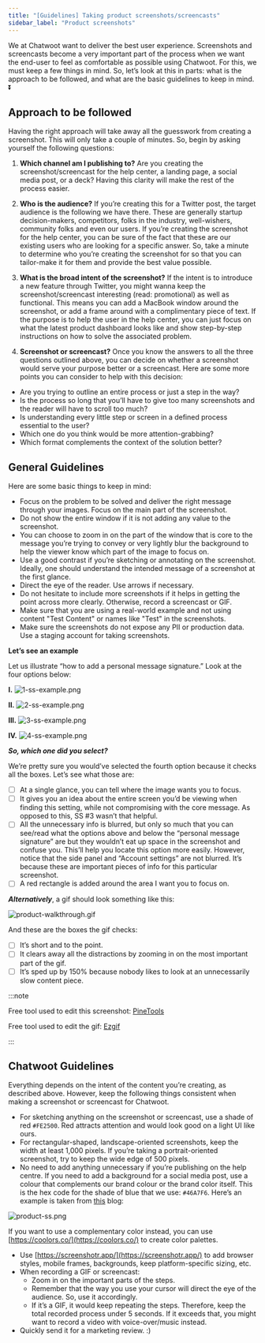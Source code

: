 ```yaml
---
title: "[Guidelines] Taking product screenshots/screencasts"
sidebar_label: "Product screenshots"
---
```


We at Chatwoot want to deliver the best user experience. Screenshots and screencasts become a very important part of the process when we want the end-user to feel as comfortable as possible using Chatwoot. For this, we must keep a few things in mind. So, let’s look at this in parts: what is the approach to be followed, and what are the basic guidelines to keep in mind. ⏬

## Approach to be followed

Having the right approach will take away all the guesswork from creating a screenshot. This will only take a couple of minutes. So, begin by asking yourself the following questions:

1. **Which channel am I publishing to?**
   Are you creating the screenshot/screencast for the help center, a landing page, a social media post, or a deck? Having this clarity will make the rest of the process easier.

2. **Who is the audience?**
   If you’re creating this for a Twitter post, the target audience is the following we have there. These are generally startup decision-makers, competitors, folks in the industry, well-wishers, community folks and even our users. If you’re creating the screenshot for the help center, you can be sure of the fact that these are our existing users who are looking for a specific answer. So, take a minute to determine who you’re creating the screenshot for so that you can tailor-make it for them and provide the best value possible.

3. **What is the broad intent of the screenshot?**
   If the intent is to introduce a new feature through Twitter, you might wanna keep the screenshot/screencast interesting (read: promotional) as well as functional. This means you can add a MacBook window around the screenshot, or add a frame around with a complimentary piece of text. If the purpose is to help the user in the help center, you can just focus on what the latest product dashboard looks like and show step-by-step instructions on how to solve the associated problem.

4. **Screenshot or screencast?**
   Once you know the answers to all the three questions outlined above, you can decide on whether a screenshot would serve your purpose better or a screencast. Here are some more points you can consider to help with this decision:

- Are you trying to outline an entire process or just a step in the way?
- Is the process so long that you’ll have to give too many screenshots and the reader will have to scroll too much?
- Is understanding every little step or screen in a defined process essential to the user?
- Which one do you think would be more attention-grabbing?
- Which format complements the context of the solution better?

## General Guidelines

Here are some basic things to keep in mind:

- Focus on the problem to be solved and deliver the right message through your images. Focus on the main part of the screenshot.
- Do not show the entire window if it is not adding any value to the screenshot.
- You can choose to zoom in on the part of the window that is core to the message you’re trying to convey or very lightly blur the background to help the viewer know which part of the image to focus on.
- Use a good contrast if you’re sketching or annotating on the screenshot. Ideally, one should understand the intended message of a screenshot at the first glance.
- Direct the eye of the reader. Use arrows if necessary.
- Do not hesitate to include more screenshots if it helps in getting the point across more clearly. Otherwise, record a screencast or GIF.
- Make sure that you are using a real-world example and not using content "Test Content" or names like "Test" in the screenshots.
- Make sure the screenshots do not expose any PII or production data. Use a staging account for taking screenshots.

**Let’s see an example**

Let us illustrate “how to add a personal message signature.” Look at the four options below:

**I.**
![1-ss-example.png](./images/ss-guidelines/1-ss-example.png)

**II.**
![2-ss-example.png](./images/ss-guidelines/2-ss-example.png)

**III.**
![3-ss-example.png](./images/ss-guidelines/3-ss-example.png)

**IV.**
![4-ss-example.png](./images/ss-guidelines/4-ss-example.png)

**_So, which one did you select?_**

We’re pretty sure you would’ve selected the fourth option because it checks all the boxes. Let’s see what those are:

- [ ] At a single glance, you can tell where the image wants you to focus.
- [ ] It gives you an idea about the entire screen you’d be viewing when finding this setting, while not compromising with the core message. As opposed to this, SS #3 wasn’t that helpful.
- [ ] All the unnecessary info is blurred, but only so much that you can see/read what the options above and below the “personal message signature” are but they wouldn’t eat up space in the screenshot and confuse you. This’ll help you locate this option more easily. However, notice that the side panel and “Account settings” are not blurred. It’s because these are important pieces of info for this particular screenshot.
- [ ] A red rectangle is added around the area I want you to focus on.

**_Alternatively_**, a gif should look something like this:

![product-walkthrough.gif](./images/ss-guidelines/product-walkthrough.gif)

And these are the boxes the gif checks:

- [ ] It’s short and to the point.
- [ ] It clears away all the distractions by zooming in on the most important part of the gif.
- [ ] It’s sped up by 150% because nobody likes to look at an unnecessarily slow content piece.

:::note

Free tool used to edit this screenshot: [PineTools](https://pinetools.com/censor-photo-blur-pixelate)

Free tool used to edit the gif: [Ezgif](https://ezgif.com/)

:::

## Chatwoot Guidelines

Everything depends on the intent of the content you’re creating, as described above. However, keep the following things consistent when making a screenshot or screencast for Chatwoot.

- For sketching anything on the screenshot or screencast, use a shade of red `#FE2500`. Red attracts attention and would look good on a light UI like ours.
- For rectangular-shaped, landscape-oriented screenshots, keep the width at least 1,000 pixels. If you’re taking a portrait-oriented screenshot, try to keep the wide edge of 500 pixels.
- No need to add anything unnecessary if you’re publishing on the help centre. If you need to add a background for a social media post, use a colour that complements our brand colour or the brand color itself. This is the hex code for the shade of blue that we use: `#46A7F6`. Here’s an example is taken from [this](https://www.chatwoot.com/blog/the-complete-guide-to-building-your-customer-experience-strategy-in-2022/) blog:

![product-ss.png](./images/ss-guidelines/product-ss.png)

If you want to use a complementary color instead, you can use [https://coolors.co/](https://coolors.co/) to create color palettes.

- Use [https://screenshotr.app/](https://screenshotr.app/) to add browser styles, mobile frames, backgrounds, keep platform-specific sizing, etc.
- When recording a GIF or screencast:
  - Zoom in on the important parts of the steps.
  - Remember that the way you use your cursor will direct the eye of the audience. So, use it accordingly.
  - If it’s a GIF, it would keep repeating the steps. Therefore, keep the total recorded process under 5 seconds. If it exceeds that, you might want to record a video with voice-over/music instead.
- Quickly send it for a marketing review. :)
